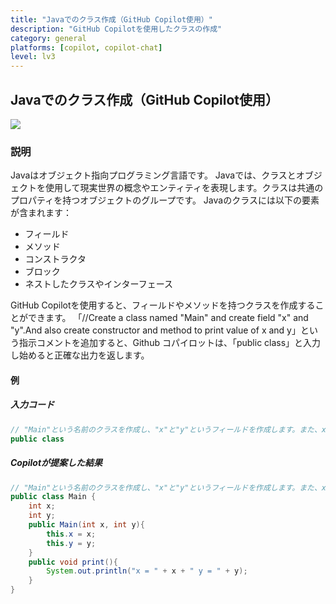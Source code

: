 ```yaml
---
title: "Javaでのクラス作成（GitHub Copilot使用）"
description: "GitHub Copilotを使用したクラスの作成"
category: general
platforms: [copilot, copilot-chat]
level: lv3
---
```


## Javaでのクラス作成（GitHub Copilot使用）
[<img src="https://img.shields.io/badge/Lv3-Mature_Best_Practice-brightgreen">](https://github.com/orgs/AI-Native-Development/projects/1/)

### 説明
Javaはオブジェクト指向プログラミング言語です。
Javaでは、クラスとオブジェクトを使用して現実世界の概念やエンティティを表現します。クラスは共通のプロパティを持つオブジェクトのグループです。
Javaのクラスには以下の要素が含まれます：
- フィールド
- メソッド
- コンストラクタ
- ブロック
- ネストしたクラスやインターフェース

GitHub Copilotを使用すると、フィールドやメソッドを持つクラスを作成することができます。
「//Create a class named "Main" and create field "x" and "y".And also create constructor and method to print value of x and y」という指示コメントを追加すると、Github コパイロットは、「public class」と入力し始めると正確な出力を返します。

#### 例
##### 入力コード
```java
// "Main"という名前のクラスを作成し、"x"と"y"というフィールドを作成します。また、xとyの値を出力するためのコンストラクタとメソッドも作成します。
public class
```
##### Copilotが提案した結果

```java
// "Main"という名前のクラスを作成し、"x"と"y"というフィールドを作成します。また、xとyの値を出力するためのコンストラクタとメソッドも作成します。
public class Main {
    int x;
    int y;
    public Main(int x, int y){
        this.x = x;
        this.y = y;
    }
    public void print(){
        System.out.println("x = " + x + " y = " + y);
    }
}
```